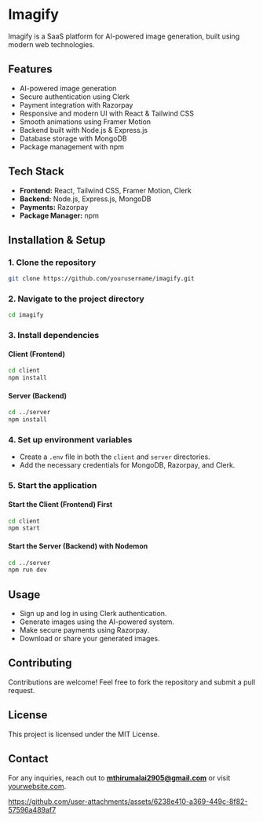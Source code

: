 # Imagify

Imagify is a SaaS platform for AI-powered image generation, built using modern web technologies.

## Features

- AI-powered image generation
- Secure authentication using Clerk
- Payment integration with Razorpay
- Responsive and modern UI with React & Tailwind CSS
- Smooth animations using Framer Motion
- Backend built with Node.js & Express.js
- Database storage with MongoDB
- Package management with npm

## Tech Stack

- **Frontend:** React, Tailwind CSS, Framer Motion, Clerk
- **Backend:** Node.js, Express.js, MongoDB
- **Payments:** Razorpay
- **Package Manager:** npm

## Installation & Setup

### 1. Clone the repository
   ```sh
   git clone https://github.com/yourusername/imagify.git
   ```

### 2. Navigate to the project directory
   ```sh
   cd imagify
   ```

### 3. Install dependencies

#### Client (Frontend)
   ```sh
   cd client
   npm install
   ```

#### Server (Backend)
   ```sh
   cd ../server
   npm install
   ```

### 4. Set up environment variables
   - Create a `.env` file in both the `client` and `server` directories.
   - Add the necessary credentials for MongoDB, Razorpay, and Clerk.

### 5. Start the application

#### Start the Client (Frontend) First
   ```sh
   cd client
   npm start
   ```

#### Start the Server (Backend) with Nodemon
   ```sh
   cd ../server
   npm run dev
   ```

## Usage

- Sign up and log in using Clerk authentication.
- Generate images using the AI-powered system.
- Make secure payments using Razorpay.
- Download or share your generated images.

## Contributing

Contributions are welcome! Feel free to fork the repository and submit a pull request.

## License

This project is licensed under the MIT License.

## Contact

For any inquiries, reach out to **mthirumalai2905@gmail.com** or visit [yourwebsite.com](https://final-portfolio-xrsz.vercel.app/).




https://github.com/user-attachments/assets/6238e410-a369-449c-8f82-57596a489af7

